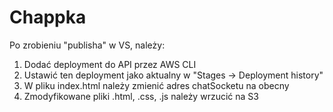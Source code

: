 # Chappka

Po zrobieniu "publisha" w VS, należy:
1. Dodać deployment do API przez AWS CLI
2. Ustawić ten deployment jako aktualny w "Stages -> Deployment history"
3. W pliku index.html należy zmienić adres chatSocketu na obecny
4. Zmodyfikowane pliki .html, .css, .js należy wrzucić na S3